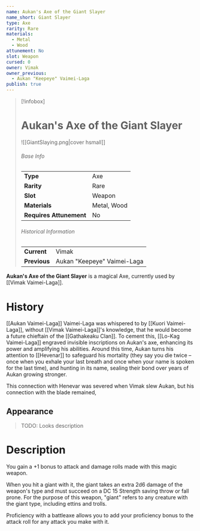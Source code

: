 ```yaml
---
name: Aukan's Axe of the Giant Slayer
name_short: Giant Slayer
type: Axe
rarity: Rare
materials:
  - Metal
  - Wood
attunement: No
slot: Weapon
cursed: 0
owner: Vimak
owner_previous:
  - Aukan "Keepeye" Vaimei-Laga
publish: true
---
```

> [!infobox]  
> # Aukan's Axe of the Giant Slayer
> ![[GiantSlaying.png|cover hsmall]]
> ###### Base Info
> | | |
> |---|---|
> | **Type** | Axe |
> | **Rarity** | Rare |
> | **Slot** | Weapon |
> | **Materials** | Metal, Wood |
> | **Requires Attunement** | No |
> ###### Historical Information
> | | |
> |---|---|
> | **Current** | Vimak |
> | **Previous** | Aukan "Keepeye" Vaimei-Laga |

**Aukan's Axe of the Giant Slayer** is a magical Axe, currently used by [[Vimak Vaimei-Laga]].
# History
[[Aukan Vaimei-Laga]] Vaimei-Laga was whispered to by [[Kuori Vaimei-Laga]], without [[Vimak Vaimei-Laga]]'s knowledge, that he would become a future chieftain of the [[Gathakeaku Clan]]. To cement this, [[Lo-Kag Vaimei-Laga]] engraved invisible inscriptions on Aukan's axe, enhancing its power and amplifying his abilities. Around this time, Aukan turns his attention to [[Hevenar]] to safeguard his mortality (they say you die twice – once when you exhale your last breath and once when your name is spoken for the last time), and hunting in its name, sealing their bond over years of Aukan growing stronger.

This connection with Henevar was severed when Vimak slew Aukan, but his connection with the blade remained, 
## Appearance
> TODO: Looks description
# Description
You gain a +1 bonus to attack and damage rolls made with this magic weapon.  
  
When you hit a giant with it, the giant takes an extra 2d6 damage of the weapon's type and must succeed on a DC 15 Strength saving throw or fall prone. For the purpose of this weapon, "giant" refers to any creature with the giant type, including ettins and trolls.  
  
Proficiency with a battleaxe allows you to add your proficiency bonus to the attack roll for any attack you make with it.